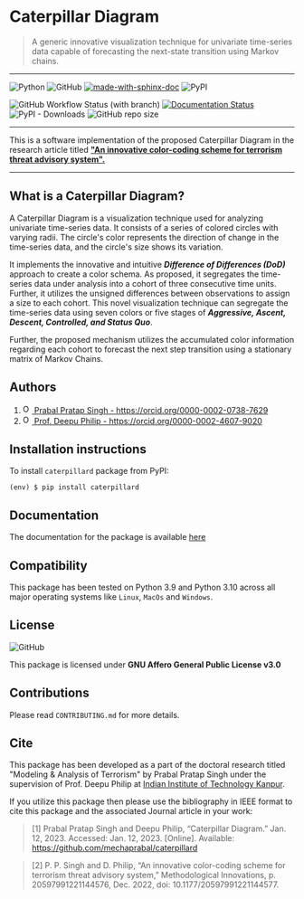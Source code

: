 # Caterpillar Diagram

> A generic innovative visualization technique for univariate time-series data capable of
> forecasting the next-state transition using Markov chains.

----

![Python](https://img.shields.io/badge/python-3670A0?style=for-the-badge&logo=python&logoColor=ffdd54)  ![GitHub](https://img.shields.io/github/license/mechaprabal/caterpillard?style=for-the-badge)  [![made-with-sphinx-doc](https://img.shields.io/badge/Made%20with-Sphinx-1f425f.svg)](https://www.sphinx-doc.org/)  ![PyPI](https://img.shields.io/pypi/v/caterpillard?color=lightgreen&label=caterpillard%20%40%20PYPI&style=for-the-badge)

![GitHub Workflow Status (with branch)](https://img.shields.io/github/actions/workflow/status/mechaprabal/caterpillard/tests.yaml?branch=main&style=for-the-badge)  [![Documentation Status](https://readthedocs.org/projects/caterpillard/badge/?version=latest)](https://caterpillard.readthedocs.io/en/latest/?badge=latest)  ![PyPI - Downloads](https://img.shields.io/pypi/dm/caterpillard?color=skyblue&label=PyPI%20Downloads&style=flat-square)  ![GitHub repo size](https://img.shields.io/github/repo-size/mechaprabal/caterpillard?style=flat-square)  

----

This is a software implementation of the proposed Caterpillar Diagram in the research
article titled [__"An innovative color-coding scheme for terrorism threat advisory
system".__](https://doi.org/10.1177/20597991221144577)

----

## What is a Caterpillar Diagram?

A Caterpillar Diagram is a visualization technique used for analyzing univariate
time-series data. It consists of a series of colored circles with varying radii. The
circle's color represents the direction of change in the time-series data, and the
circle's size shows its variation.

It implements the innovative and intuitive **_Difference of Differences (DoD)_** approach
to create a color schema. As proposed, it segregates the time-series data under analysis
into a cohort of three consecutive time units. Further, it utilizes the unsigned
differences between observations to assign a size to each cohort. This novel visualization
technique can segregate the time-series data using seven colors or five stages of
**_Aggressive, Ascent, Descent, Controlled, and Status Quo_**.

Further, the proposed mechanism utilizes the accumulated color information regarding each
cohort to forecast the next step transition using a stationary matrix of Markov Chains.

## Authors

<ol>
    <li> 
        <a href="https://orcid.org/0000-0002-0738-7629">
        <img alt="ORCID logo" 
            src="https://info.orcid.org/wp-content/uploads/2019/11/orcid_16x16.png"
            width="16"
            height="16" />
        Prabal Pratap Singh - https://orcid.org/0000-0002-0738-7629
        </a>
    </li>
    <li> 
        <a href="https://orcid.org/0000-0002-4607-9020">
        <img alt="ORCID logo" 
            src="https://info.orcid.org/wp-content/uploads/2019/11/orcid_16x16.png"
            width="16"
            height="16" />
        Prof. Deepu Philip - https://orcid.org/0000-0002-4607-9020
        </a>
    </li>
</ol>

## Installation instructions

To install `caterpillard` package from PyPI:

```console
(env) $ pip install caterpillard
```

## Documentation

The documentation for the package is available
[here](https://caterpillard.readthedocs.io/en/latest/)

## Compatibility

This package has been tested on Python 3.9 and Python 3.10 across all major operating
systems like `Linux`, `MacOs` and `Windows`.

## License

![GitHub](https://img.shields.io/github/license/mechaprabal/caterpillard?style=for-the-badge)

This package is licensed under **GNU Affero General Public License v3.0**

## Contributions

Please read `CONTRIBUTING.md` for more details.

## Cite

This package has been developed as a part of the doctoral research titled "Modeling &
Analysis of Terrorism" by Prabal Pratap Singh under the supervision of Prof. Deepu Philip
at [Indian Institute of Technology Kanpur](https://www.iitk.ac.in/).

If you utilize this package then please use the bibliography in IEEE format to cite this
package and the associated Journal article in your work:

> [1] Prabal Pratap Singh and Deepu Philip, “Caterpillar Diagram.” Jan. 12, 2023.
> Accessed: Jan. 12, 2023. [Online]. Available:
> https://github.com/mechaprabal/caterpillard

> [2] P. P. Singh and D. Philip, “An innovative color-coding scheme for terrorism threat
> advisory system,” Methodological Innovations, p. 20597991221144576, Dec. 2022, doi:
> 10.1177/20597991221144577.
